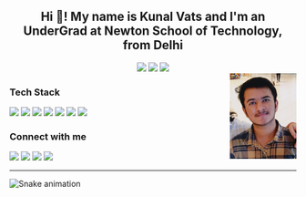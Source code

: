 <h2 align="center">Hi 👋! My name is Kunal Vats and I'm an UnderGrad at Newton School of Technology, from Delhi</h2>

<div align="center">
  <img src="https://github-readme-stats.vercel.app/api?username=1Kunalvats9&show_icons=true&theme=dracula&count_private=true" height="150" />
  <img src="https://streak-stats.demolab.com?user=1Kunalvats9&theme=dracula&hide_border=false&border_radius=5" height="150" />
  <img src="https://github-readme-stats.vercel.app/api/top-langs?username=1Kunalvats9&layout=compact&theme=dracula" height="150" />
</div>

<img align="right" height="150" src="./wprofile.jpeg" />

### Tech Stack
<div align="left">
  <img src="https://cdn.jsdelivr.net/gh/devicons/devicon/icons/javascript/javascript-original.svg" height="30" />
  <img src="https://cdn.jsdelivr.net/gh/devicons/devicon/icons/typescript/typescript-original.svg" height="30" />
  <img src="https://cdn.jsdelivr.net/gh/devicons/devicon/icons/react/react-original.svg" height="30" />
  <img src="https://cdn.jsdelivr.net/gh/devicons/devicon/icons/html5/html5-original.svg" height="30" />
  <img src="https://cdn.jsdelivr.net/gh/devicons/devicon/icons/css3/css3-original.svg" height="30" />
  <img src="https://cdn.jsdelivr.net/gh/devicons/devicon/icons/python/python-original.svg" height="30" />
  <img src="https://cdn.jsdelivr.net/gh/devicons/devicon/icons/csharp/csharp-original.svg" height="30" />
</div>

### Connect with me
<div align="left">
  <a href="https://www.youtube.com/@UCyK4Nn63A2Be-OAfz_2ilUg"><img src="https://img.shields.io/badge/Youtube-FF0000?style=for-the-badge&logo=youtube&logoColor=white" /></a>
  <a href="https://www.instagram.com/1kunal_vats9"><img src="https://img.shields.io/badge/Instagram-E4405F?style=for-the-badge&logo=instagram&logoColor=white" /></a>
  <a href="mailto:1kvats9gmail.com"><img src="https://img.shields.io/badge/Gmail-D14836?style=for-the-badge&logo=gmail&logoColor=white" /></a>
  <a href="https://www.linkedin.com/in/kunal-vats-b67aa2309"><img src="https://img.shields.io/badge/LinkedIn-0077B5?style=for-the-badge&logo=linkedin&logoColor=white" /></a>
</div>

---

![Snake animation](https://raw.githubusercontent.com/1Kunalvats9/1Kunalvats9/output/dist/snake.svg)
